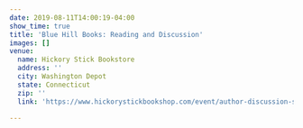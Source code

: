 ```yaml
---
date: 2019-08-11T14:00:19-04:00
show_time: true
title: 'Blue Hill Books: Reading and Discussion'
images: []
venue:
  name: Hickory Stick Bookstore
  address: ''
  city: Washington Depot
  state: Connecticut
  zip: ''
  link: 'https://www.hickorystickbookshop.com/event/author-discussion-signing-roxana-robinson-dawsons-fall '

---
```

